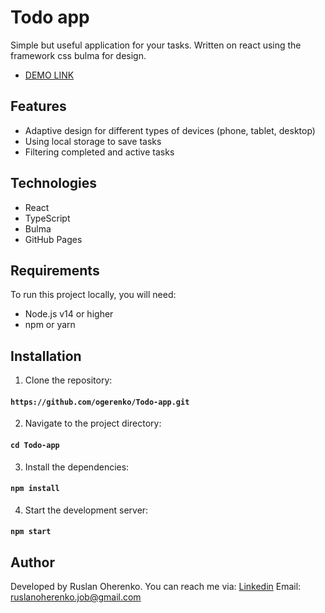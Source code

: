 # Todo app

Simple but useful application for your tasks. Written on react using the framework css bulma for design.

  - [DEMO LINK](https://ogerenko.github.io/Todo-app/)


## Features
  + Adaptive design for different types of devices (phone, tablet, desktop)
  + Using local storage to save tasks
  + Filtering completed and active tasks

## Technologies
  + React
  + TypeScript
  + Bulma
  + GitHub Pages

## Requirements

To run this project locally, you will need:
  + Node.js v14 or higher
  + npm or yarn

## Installation

  1. Clone the repository:
  #### `https://github.com/ogerenko/Todo-app.git`

  2. Navigate to the project directory:
  #### `cd Todo-app`

  3. Install the dependencies:
  #### `npm install`

  4. Start the development server:
  #### `npm start`

## Author

  Developed by Ruslan Oherenko. You can reach me via:
  [Linkedin](www.linkedin.com/in/ruslan-oherenko-3295b7303)
  Email: ruslanoherenko.job@gmail.com
